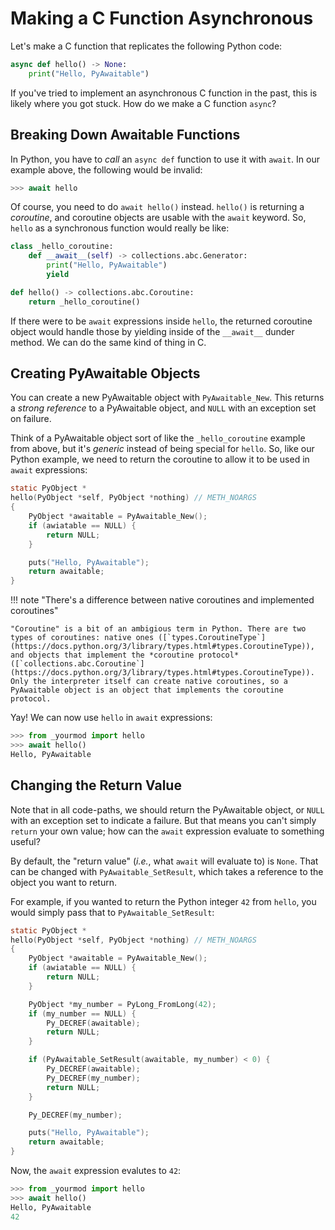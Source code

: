 # Making a C Function Asynchronous

Let's make a C function that replicates the following Python code:

```py
async def hello() -> None:
    print("Hello, PyAwaitable")
```

If you've tried to implement an asynchronous C function in the past, this is likely where you got stuck. How do we make a C function `async`?

## Breaking Down Awaitable Functions

In Python, you have to _call_ an `async def` function to use it with `await`. In our example above, the following would be invalid:

```py
>>> await hello
```

Of course, you need to do `await hello()` instead. `hello()` is returning a _coroutine_, and coroutine objects are usable with the `await` keyword. So, `hello` as a synchronous function would really be like:

```py
class _hello_coroutine:
    def __await__(self) -> collections.abc.Generator:
        print("Hello, PyAwaitable")
        yield

def hello() -> collections.abc.Coroutine:
    return _hello_coroutine()
```

If there were to be `await` expressions inside `hello`, the returned coroutine object would handle those by yielding inside of the `__await__` dunder method. We can do the same kind of thing in C.

## Creating PyAwaitable Objects

You can create a new PyAwaitable object with `PyAwaitable_New`. This returns a _strong reference_ to a PyAwaitable object, and `NULL` with an exception set on failure.

Think of a PyAwaitable object sort of like the `_hello_coroutine` example from above, but it's _generic_ instead of being special for `hello`. So, like our Python example, we need to return the coroutine to allow it to be used in `await` expressions:

```c
static PyObject *
hello(PyObject *self, PyObject *nothing) // METH_NOARGS
{
    PyObject *awaitable = PyAwaitable_New();
    if (awiatable == NULL) {
        return NULL;
    }

    puts("Hello, PyAwaitable");
    return awaitable;
}
```

!!! note "There's a difference between native coroutines and implemented coroutines"

    "Coroutine" is a bit of an ambigious term in Python. There are two types of coroutines: native ones ([`types.CoroutineType`](https://docs.python.org/3/library/types.html#types.CoroutineType)), and objects that implement the *coroutine protocol* ([`collections.abc.Coroutine`](https://docs.python.org/3/library/types.html#types.CoroutineType)). Only the interpreter itself can create native coroutines, so a PyAwaitable object is an object that implements the coroutine protocol.

Yay! We can now use `hello` in `await` expressions:

```py
>>> from _yourmod import hello
>>> await hello()
Hello, PyAwaitable
```

## Changing the Return Value

Note that in all code-paths, we should return the PyAwaitable object, or `NULL` with an exception set to indicate a failure. But that means you can't simply `return` your own value; how can the `await` expression evaluate to something useful?

By default, the "return value" (_i.e._, what `await` will evaluate to) is `None`. That can be changed with `PyAwaitable_SetResult`, which takes a reference to the object you want to return.

For example, if you wanted to return the Python integer `42` from `hello`, you would simply pass that to `PyAwaitable_SetResult`:

```c
static PyObject *
hello(PyObject *self, PyObject *nothing) // METH_NOARGS
{
    PyObject *awaitable = PyAwaitable_New();
    if (awiatable == NULL) {
        return NULL;
    }

    PyObject *my_number = PyLong_FromLong(42);
    if (my_number == NULL) {
        Py_DECREF(awaitable);
        return NULL;
    }

    if (PyAwaitable_SetResult(awaitable, my_number) < 0) {
        Py_DECREF(awaitable);
        Py_DECREF(my_number);
        return NULL;
    }

    Py_DECREF(my_number);

    puts("Hello, PyAwaitable");
    return awaitable;
}
```

Now, the `await` expression evalutes to `42`:

```py
>>> from _yourmod import hello
>>> await hello()
Hello, PyAwaitable
42
```
